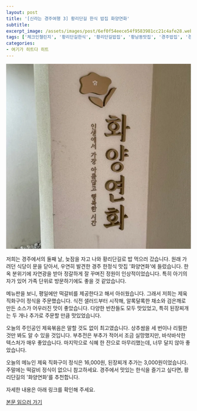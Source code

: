 ```yaml
---
layout: post
title: '[신라는 경주여행 3] 황리단길 한식 밥집 화양연화'
subtitle: 
excerpt_image: /assets/images/post/6ef0f54eece54f9583981cc21c4afe28.webp
tags: ['체크인챌린지', '황리단길한식', '황리단길밥집', '황남동맛집', '경주밥집', '경주한정식', '화양연화경주', '화양연화식당', '경주제육', '황리단길한옥', '경주여행', '서이추환영']
categories: 
- 여기가 히트다 히트
---
```


![메인 이미지](/assets/images/post/6ef0f54eece54f9583981cc21c4afe28.webp)

저희는 경주에서의 둘째 날, 늦잠을 자고 나와 황리단길로 밥 먹으러 갔습니다. 원래 가려던 식당이 문을 닫아서, 우연히 발견한 경주 한정식 맛집 '화양연화'에 들렀습니다. 한옥 분위기에 자연광을 받아 정갈하게 잘 꾸며진 정원이 인상적이었습니다. 특히 아기의자가 있어 가족 단위로 방문하기에도 좋을 것 같았습니다.

메뉴판을 보니, 평일에만 떡갈비를 제공한다고 해서 아쉬웠습니다. 그래서 저희는 제육 직화구이 정식을 주문했습니다. 식전 샐러드부터 시작해, 알록달록한 채소와 검은깨로 만든 소스가 어우러진 맛이 좋았습니다. 다양한 반찬들도 모두 맛있었고, 특히 된장찌개는 두 개나 추가로 주문할 만큼 맛있었습니다.

오늘의 주인공인 제육볶음은 말할 것도 없이 최고였습니다. 상추쌈을 세 번이나 리필한 것만 봐도 알 수 있을 것입니다. 부추전은 부추가 적어서 조금 실망했지만, 바삭바삭한 텍스처가 매우 좋았습니다. 마지막으로 식혜 한 잔으로 마무리했는데, 너무 달지 않아 좋았습니다.

오늘의 메뉴인 제육 직화구이 정식은 16,000원, 된장찌개 추가는 3,000원이었습니다. 주말에는 떡갈비 정식이 없으니 참고하세요. 경주에서 맛있는 한식을 즐기고 싶다면, 황리단길의 '화양연화'를 추천합니다.

자세한 내용은 아래 링크를 확인해 주세요.

[본문 읽으러 가기](https://m.blog.naver.com/ham_eaten_jellybear/223216217181)
